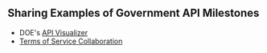 ## Sharing Examples of Government API Milestones

* DOE's [API Visualizer](http://en.openei.org/apps/api-browser/)
* [Terms of Service Collaboration](https://groups.google.com/forum/#!topic/us-government-apis/0yix5bEWbFo)
